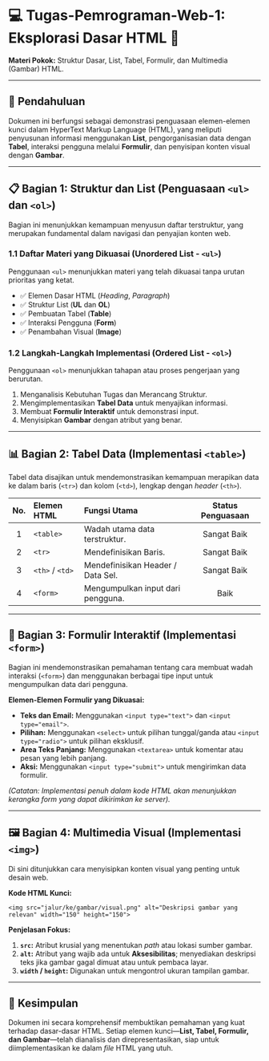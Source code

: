 # 💻 Tugas-Pemrograman-Web-1: Eksplorasi Dasar HTML 🚀

**Materi Pokok:** Struktur Dasar, List, Tabel, Formulir, dan Multimedia (Gambar) HTML.

---

## 📝 Pendahuluan

Dokumen ini berfungsi sebagai demonstrasi penguasaan elemen-elemen kunci dalam HyperText Markup Language (HTML), yang meliputi penyusunan informasi menggunakan **List**, pengorganisasian data dengan **Tabel**, interaksi pengguna melalui **Formulir**, dan penyisipan konten visual dengan **Gambar**.

---

## 📋 Bagian 1: Struktur dan List (Penguasaan `<ul>` dan `<ol>`)

Bagian ini menunjukkan kemampuan menyusun daftar terstruktur, yang merupakan fundamental dalam navigasi dan penyajian konten web.

### 1.1 Daftar Materi yang Dikuasai (Unordered List - `<ul>`)

Penggunaan `<ul>` menunjukkan materi yang telah dikuasai tanpa urutan prioritas yang ketat.

* ✅ Elemen Dasar HTML (*Heading*, *Paragraph*)
* ✅ Struktur List (**UL** dan **OL**)
* ✅ Pembuatan Tabel (**Table**)
* ✅ Interaksi Pengguna (**Form**)
* ✅ Penambahan Visual (**Image**)

### 1.2 Langkah-Langkah Implementasi (Ordered List - `<ol>`)

Penggunaan `<ol>` menunjukkan tahapan atau proses pengerjaan yang berurutan.

1.  Menganalisis Kebutuhan Tugas dan Merancang Struktur.
2.  Mengimplementasikan **Tabel Data** untuk menyajikan informasi.
3.  Membuat **Formulir Interaktif** untuk demonstrasi input.
4.  Menyisipkan **Gambar** dengan atribut yang benar.

---

## 📊 Bagian 2: Tabel Data (Implementasi `<table>`)

Tabel data disajikan untuk mendemonstrasikan kemampuan merapikan data ke dalam baris (`<tr>`) dan kolom (`<td>`), lengkap dengan *header* (`<th>`).

| No. | Elemen HTML | Fungsi Utama | Status Penguasaan |
| :---: | :--- | :--- | :---: |
| 1 | `<table>` | Wadah utama data terstruktur. | Sangat Baik |
| 2 | `<tr>` | Mendefinisikan Baris. | Sangat Baik |
| 3 | `<th>` / `<td>` | Mendefinisikan Header / Data Sel. | Sangat Baik |
| 4 | `<form>` | Mengumpulkan input dari pengguna. | Baik |

---

## 📧 Bagian 3: Formulir Interaktif (Implementasi `<form>`)

Bagian ini mendemonstrasikan pemahaman tentang cara membuat wadah interaksi (`<form>`) dan menggunakan berbagai tipe input untuk mengumpulkan data dari pengguna.

**Elemen-Elemen Formulir yang Dikuasai:**

* **Teks dan Email:** Menggunakan `<input type="text">` dan `<input type="email">`.
* **Pilihan:** Menggunakan `<select>` untuk pilihan tunggal/ganda atau `<input type="radio">` untuk pilihan eksklusif.
* **Area Teks Panjang:** Menggunakan `<textarea>` untuk komentar atau pesan yang lebih panjang.
* **Aksi:** Menggunakan `<input type="submit">` untuk mengirimkan data formulir.

*(Catatan: Implementasi penuh dalam kode HTML akan menunjukkan kerangka form yang dapat dikirimkan ke server).*

---

## 🖼️ Bagian 4: Multimedia Visual (Implementasi `<img>`)

Di sini ditunjukkan cara menyisipkan konten visual yang penting untuk desain web.

**Kode HTML Kunci:**

` <img src="jalur/ke/gambar/visual.png" alt="Deskripsi gambar yang relevan" width="150" height="150"> `

**Penjelasan Fokus:**

1.  **`src`:** Atribut krusial yang menentukan *path* atau lokasi sumber gambar.
2.  **`alt`:** Atribut yang wajib ada untuk **Aksesibilitas**; menyediakan deskripsi teks jika gambar gagal dimuat atau untuk pembaca layar.
3.  **`width` / `height`:** Digunakan untuk mengontrol ukuran tampilan gambar.

---

## 🌟 Kesimpulan

Dokumen ini secara komprehensif membuktikan pemahaman yang kuat terhadap dasar-dasar HTML. Setiap elemen kunci—**List, Tabel, Formulir, dan Gambar**—telah dianalisis dan direpresentasikan, siap untuk diimplementasikan ke dalam *file* HTML yang utuh.
